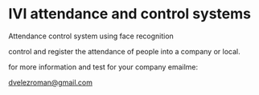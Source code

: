 # IVI attendance and control systems

Attendance control system using face recognition

control and register the attendance of people into a company or local.

for more information and test for your company emailme:

dvelezroman@gmail.com
